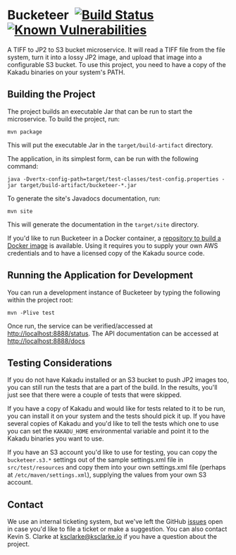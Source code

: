 # Bucketeer  &nbsp;[![Build Status](https://travis-ci.com/UCLALibrary/bucketeer.svg?branch=master)](https://travis-ci.com/UCLALibrary/bucketeer) [![Known Vulnerabilities](https://img.shields.io/snyk/vulnerabilities/github/uclalibrary/bucketeer.svg)](https://snyk.io/test/github/uclalibrary/bucketeer)

A TIFF to JP2 to S3 bucket microservice. It will read a TIFF file from the file system, turn it into a lossy JP2 image, and upload that image into a configurable S3 bucket. To use this project, you need to have a copy of the Kakadu binaries on your system's PATH.

## Building the Project

The project builds an executable Jar that can be run to start the microservice. To build the project, run:

    mvn package

This will put the executable Jar in the `target/build-artifact` directory.

The application, in its simplest form, can be run with the following command:

    java -Dvertx-config-path=target/test-classes/test-config.properties -jar target/build-artifact/bucketeer-*.jar

To generate the site's Javadocs documentation, run:

    mvn site

This will generate the documentation in the `target/site` directory.

If you'd like to run Bucketeer in a Docker container, a [repository to build a Docker image](https://github.com/uclalibrary/docker-bucketeer) is available. Using it requires you to supply your own AWS credentials and to have a licensed copy of the Kakadu source code.

## Running the Application for Development

You can run a development instance of Bucketeer by typing the following within the project root:

    mvn -Plive test

Once run, the service can be verified/accessed at [http://localhost:8888/status](http://localhost:8888/status). The API documentation can be accessed at [http://localhost:8888/docs](http://localhost:8888/docs)

## Testing Considerations

If you do not have Kakadu installed or an S3 bucket to push JP2 images too, you can still run the tests that are a part of the build. In the results, you'll just see that there were a couple of tests that were skipped.

If you have a copy of Kakadu and would like for tests related to it to be run, you can install it on your system and the tests should pick it up. If you have several copies of Kakadu and you'd like to tell the tests which one to use you can set the `KAKADU_HOME` environmental variable and point it to the Kakadu binaries you want to use.

If you have an S3 account you'd like to use for testing, you can copy the `bucketeer.s3.*` settings out of the sample settings.xml file in `src/test/resources` and copy them into your own settings.xml file (perhaps at `/etc/maven/settings.xml`), supplying the values from your own S3 account.

## Contact

We use an internal ticketing system, but we've left the GitHub [issues](https://github.com/UCLALibrary/bucketeer/issues) open in case you'd like to file a ticket or make a suggestion. You can also contact Kevin S. Clarke at <a href="mailto:ksclarke@ksclarke.io">ksclarke@ksclarke.io</a> if you have a question about the project.
